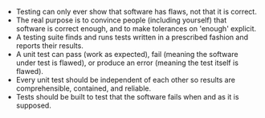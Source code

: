 - Testing can only ever show that software has flaws, not that it is correct.
- The real purpose is to convince people (including yourself) that software is
correct enough, and to make tolerances on 'enough' explicit.
- A testing suite finds and runs tests written in a prescribed fashion and reports
their results.
- A unit test can pass (work as expected), fail (meaning the software under test
is flawed), or produce an error (meaning the test itself is flawed).
- Every unit test should be independent of each other so results are
comprehensible, contained, and reliable.
- Tests should be built to test that the software fails when and as it is supposed.

